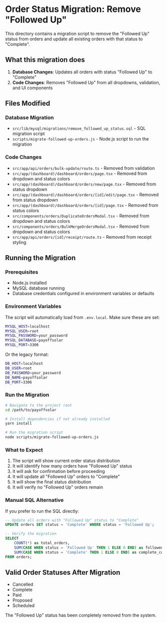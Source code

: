 # Order Status Migration: Remove "Followed Up"

This directory contains a migration script to remove the "Followed Up" status from orders and update all existing orders with that status to "Complete".

## What this migration does

1. **Database Changes**: Updates all orders with status "Followed Up" to "Complete"
2. **Code Changes**: Removes "Followed Up" from all dropdowns, validation, and UI components

## Files Modified

### Database Migration
- `src/lib/mysql/migrations/remove_followed_up_status.sql` - SQL migration script
- `scripts/migrate-followed-up-orders.js` - Node.js script to run the migration

### Code Changes
- `src/app/api/orders/bulk-update/route.ts` - Removed from validation
- `src/app/(dashboard)/dashboard/orders/page.tsx` - Removed from dropdown and status colors
- `src/app/(dashboard)/dashboard/orders/new/page.tsx` - Removed from status dropdown
- `src/app/(dashboard)/dashboard/orders/[id]/edit/page.tsx` - Removed from status dropdown
- `src/app/(dashboard)/dashboard/orders/[id]/page.tsx` - Removed from status colors
- `src/components/orders/DuplicateOrdersModal.tsx` - Removed from dropdown and status colors
- `src/components/orders/BulkMergeOrdersModal.tsx` - Removed from dropdown and status colors
- `src/app/api/orders/[id]/receipt/route.ts` - Removed from receipt styling

## Running the Migration

### Prerequisites
- Node.js installed
- MySQL database running
- Database credentials configured in environment variables or defaults

### Environment Variables
The script will automatically load from `.env.local`. Make sure these are set:
```bash
MYSQL_HOST=localhost
MYSQL_USER=root
MYSQL_PASSWORD=your_password
MYSQL_DATABASE=payoffsolar
MYSQL_PORT=3306
```

Or the legacy format:
```bash
DB_HOST=localhost
DB_USER=root
DB_PASSWORD=your_password
DB_NAME=payoffsolar
DB_PORT=3306
```

### Run the Migration
```bash
# Navigate to the project root
cd /path/to/payoffsolar

# Install dependencies if not already installed
yarn install

# Run the migration script
node scripts/migrate-followed-up-orders.js
```

### What to Expect
1. The script will show current order status distribution
2. It will identify how many orders have "Followed Up" status
3. It will ask for confirmation before proceeding
4. It will update all "Followed Up" orders to "Complete"
5. It will show the final status distribution
6. It will verify no "Followed Up" orders remain

### Manual SQL Alternative
If you prefer to run the SQL directly:
```sql
-- Update all orders with "Followed Up" status to "Complete"
UPDATE orders SET status = 'Complete' WHERE status = 'Followed Up';

-- Verify the migration
SELECT 
    COUNT(*) as total_orders,
    SUM(CASE WHEN status = 'Followed Up' THEN 1 ELSE 0 END) as followed_up_count,
    SUM(CASE WHEN status = 'Complete' THEN 1 ELSE 0 END) as complete_count
FROM orders;
```

## Valid Order Statuses After Migration
- Cancelled
- Complete
- Paid
- Proposed
- Scheduled

The "Followed Up" status has been completely removed from the system.
